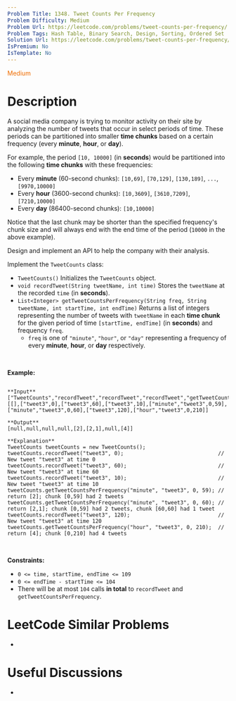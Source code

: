 ```yaml
---
Problem Title: 1348. Tweet Counts Per Frequency
Problem Difficulty: Medium
Problem Url: https://leetcode.com/problems/tweet-counts-per-frequency/
Problem Tags: Hash Table, Binary Search, Design, Sorting, Ordered Set
Solution Url: https://leetcode.com/problems/tweet-counts-per-frequency/solution/
IsPremium: No
IsTemplate: No
---
```


<span style="color: rgb(239, 108, 0);">Medium</span>

# Description

A social media company is trying to monitor activity on their site by analyzing the number of tweets that occur in select periods of time. These periods can be partitioned into smaller **time chunks** based on a certain frequency (every **minute**, **hour**, or **day**).


For example, the period `[10, 10000]` (in **seconds**) would be partitioned into the following **time chunks** with these frequencies:


* Every **minute** (60-second chunks): `[10,69]`, `[70,129]`, `[130,189]`, `...`, `[9970,10000]`
* Every **hour** (3600-second chunks): `[10,3609]`, `[3610,7209]`, `[7210,10000]`
* Every **day** (86400-second chunks): `[10,10000]`


Notice that the last chunk may be shorter than the specified frequency's chunk size and will always end with the end time of the period (`10000` in the above example).


Design and implement an API to help the company with their analysis.


Implement the `TweetCounts` class:


* `TweetCounts()` Initializes the `TweetCounts` object.
* `void recordTweet(String tweetName, int time)` Stores the `tweetName` at the recorded `time` (in **seconds**).
* `List<Integer> getTweetCountsPerFrequency(String freq, String tweetName, int startTime, int endTime)` Returns a list of integers representing the number of tweets with `tweetName` in each **time chunk** for the given period of time `[startTime, endTime]` (in **seconds**) and frequency `freq`.
	+ `freq` is one of `"minute"`, `"hour"`, or `"day"` representing a frequency of every **minute**, **hour**, or **day** respectively.


 


**Example:**



```

**Input**
["TweetCounts","recordTweet","recordTweet","recordTweet","getTweetCountsPerFrequency","getTweetCountsPerFrequency","recordTweet","getTweetCountsPerFrequency"]
[[],["tweet3",0],["tweet3",60],["tweet3",10],["minute","tweet3",0,59],["minute","tweet3",0,60],["tweet3",120],["hour","tweet3",0,210]]

**Output**
[null,null,null,null,[2],[2,1],null,[4]]

**Explanation**
TweetCounts tweetCounts = new TweetCounts();
tweetCounts.recordTweet("tweet3", 0);                              // New tweet "tweet3" at time 0
tweetCounts.recordTweet("tweet3", 60);                             // New tweet "tweet3" at time 60
tweetCounts.recordTweet("tweet3", 10);                             // New tweet "tweet3" at time 10
tweetCounts.getTweetCountsPerFrequency("minute", "tweet3", 0, 59); // return [2]; chunk [0,59] had 2 tweets
tweetCounts.getTweetCountsPerFrequency("minute", "tweet3", 0, 60); // return [2,1]; chunk [0,59] had 2 tweets, chunk [60,60] had 1 tweet
tweetCounts.recordTweet("tweet3", 120);                            // New tweet "tweet3" at time 120
tweetCounts.getTweetCountsPerFrequency("hour", "tweet3", 0, 210);  // return [4]; chunk [0,210] had 4 tweets

```

 


**Constraints:**


* `0 <= time, startTime, endTime <= 109`
* `0 <= endTime - startTime <= 104`
* There will be at most `104` calls **in total** to `recordTweet` and `getTweetCountsPerFrequency`.




# LeetCode Similar Problems

- []()

# Useful Discussions

- []()
